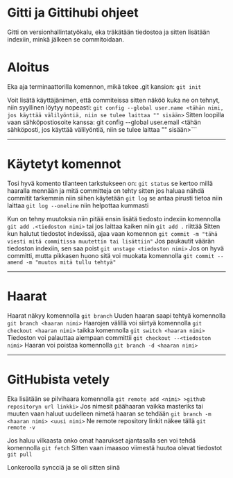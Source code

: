# Gitti ja Gittihubi ohjeet
Gitti on versionhallintatyökalu, eka träkätään tiedostoa ja sitten lisätään indexiin, minkä jälkeen se commitoidaan. 

# Aloitus
Eka aja terminaattorilla komennon, mikä tekee .git kansion:  ```git init```

Voit lisätä käyttäjänimen, että commiteissa sitten näköö kuka ne on tehnyt, niin syyllinen löytyy nopeasti: ```git config --global user.name <tähän nimi, jos käyttää välilyöntiä, niin se tulee laittaa "" sisään>```
Sitten loopilla vaan sähköpostiosoite kanssa: git config --global user.email <tähän sähköposti, jos käyttää välilyöntiä, niin se tulee laittaa "" sisään>```

---
# Käytetyt komennot
Tosi hyvä komento tilanteen tarkstukseen on: ```git status``` se kertoo millä haaralla mennään ja mitä committeja on tehty
sitten jos haluaa nähdä commitit tarkemmin niin siihen käytetään ```git log``` se antaa pirusti tietoa niin laittaa ```git log --oneline``` niin helpottaa kummasti

Kun on tehny muutoksia niin pitää ensin lisätä tiedosto indexiin komennolla ```git add .<tiedoston nimi>``` tai jos laittaa kaiken niin ```git add .``` riittää
Sitten kun halutut tiedostot indexissä, ajaa vaan komennon ```git commit -m "tähä viesti mitä commitissa muutettin tai lisättiin"```
Jos paukautit väärän tiedoston indexiin, sen saa poist ```git unstage <tiedoston nimi>```
Jos on hyvä committi, mutta pikkasen huono sitä voi muokata komennolla ```git commit --amend -m "muutos mitä tullu tehtyä"```

---
# Haarat
Haarat näkyy komennolla ```git branch```
Uuden haaran saapi tehtyä komennolla ```git branch <haaran nimi>```
Haarojen välillä voi siirtyä komennolla ```git checkout <haaran nimi>``` taikka komennolla ```git switch <haaran nimi>```
Tiedoston voi palauttaa aiempaan committii ```git checkout --<tiedoston nimi>```
Haaran voi poistaa komennolla ```git branch -d <haaran nimi>```

---
# GitHubista vetely
Eka lisätään se pilvihaara komennolla ```git remote add <nimi> >github repositoryn url linkki>```
Jos nimesit päähaaran vaikka masteriks tai muuten vaan haluut uudelleen nimetä haaran se tehdään ```git branch -m <haaran nimi> <uusi nimi>```
Ne remote repository linkit näkee tällä ```git remote -v```

Jos haluu vilkaasta onko omat haarukset ajantasalla sen voi tehdä komennolla ```git fetch```
Sitten vaan imaasoo viimestä huutoa olevat tiedostot ```git pull```

Lonkeroolla syncciä ja se oli sitten siinä
